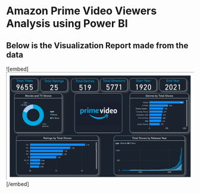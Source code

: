# Amazon Prime Video Viewers Analysis using Power BI

## Below is the Visualization Report made from the data

![embed]![Uploading image.png…](https://github.com/viswanathsr-04/amazon-prime-video-analysis/blob/main/Report.png)
 [/embed]
